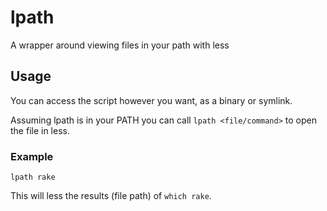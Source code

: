 # lpath
A wrapper around viewing files in your path with less

## Usage
You can access the script however you want, as a binary or symlink.

Assuming lpath is in your PATH you can call `lpath <file/command>` to open the file in less.

### Example
`lpath rake`

This will less the results (file path) of `which rake`.
